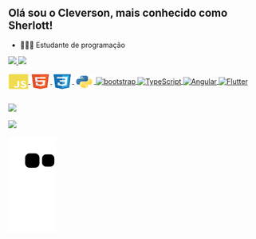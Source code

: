 ## Olá sou o Cleverson, mais conhecido como Sherlott!
- 👨🏻‍💻 Estudante de programação
 <div>
  <a href="https://github.com/iSherlott">
  <img height="200em" src="https://github-readme-stats.vercel.app/api?username=iSherlott&show_icons=true&theme=dracula&include_all_commits=true&count_private=true"/>
    <img height="200em" src="https://github-readme-stats.vercel.app/api/top-langs/?username=iSherlott&layout=compact&langs_count=7&theme=dracula"/>
</div>
<div style="display: inline_block"><br>
  <img align="center" alt="Js" height="30" width="40" src="https://raw.githubusercontent.com/devicons/devicon/master/icons/javascript/javascript-plain.svg">
  <img align="center" alt="HTML" height="30" width="40" src="https://raw.githubusercontent.com/devicons/devicon/master/icons/html5/html5-original.svg">
  <img align="center" alt="CSS" height="30" width="40" src="https://raw.githubusercontent.com/devicons/devicon/master/icons/css3/css3-original.svg">
  <img align="center" alt="Python" height="30" width="40" src="https://raw.githubusercontent.com/devicons/devicon/master/icons/python/python-original.svg">
  <img align="center" alt="bootstrap" height="30" width="40" src="https://cdn.jsdelivr.net/gh/devicons/devicon/icons/bootstrap/bootstrap-plain.svg">
  <img align="center" alt="TypeScript"  src="https://img.shields.io/badge/TypeScript-007ACC?style=for-the-badge&logo=typescript&logoColor=white"> 
  <img align="center" alt="Angular"  src="https://img.shields.io/badge/Angular-DD0031?style=for-the-badge&logo=angular&logoColor=white"> 
  <img align="center" alt="Flutter" src="https://img.shields.io/badge/Flutter-02569B?style=for-the-badge&logo=flutter&logoColor=white"> 
</div>
  
  ##
  <a href="https://www.linkedin.com/in/cleverson-silva-151b6a210/" target="_blank"><img src="https://img.shields.io/badge/-LinkedIn-%230077B5?style=for-the-badge&logo=linkedin&logoColor=white" target="_blank"></a> 
  
  <a href="https://www.wa.me/5511986431738" target="_blank"><img src="https://img.shields.io/badge/WhatsApp-25D366?style=for-the-badge&logo=whatsapp&logoColor=white" target="_blank"></a> 
  
  
  
  ![Snake animation](https://github.com/rafaballerini/rafaballerini/blob/output/github-contribution-grid-snake.svg)
 
</div>


